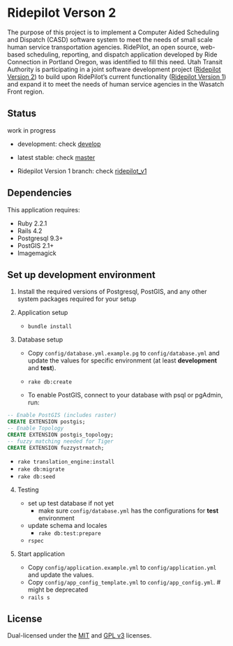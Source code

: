 Ridepilot Verson 2
================

The purpose of this project is to implement a Computer Aided Scheduling and Dispatch (CASD) software system to meet the needs of small scale human service transportation agencies. RidePilot, an open source, web-based scheduling, reporting, and dispatch application developed by Ride Connection in Portland Oregon, was identified to fill this need. Utah Transit Authority is participating in a joint software development project ([Ridepilot Version 2](https://ridepilot.camsys-apps.com)) to build upon RidePilot’s current functionality ([Ridepilot Version 1](https://github.com/rideconnection/ridepilot)) and expand it to meet the needs of human service agencies in the Wasatch Front region. 

Status
-------------
work in progress

- development: check [develop](https://github.com/camsys/ridepilot/tree/develop)

- latest stable: check [master](https://github.com/camsys/ridepilot/tree/master)

- Ridepilot Version 1 branch: check [ridepilot\_v1](https://github.com/camsys/ridepilot/tree/ridepilot_v1)

Dependencies
-------------

This application requires:

- Ruby 2.2.1
- Rails 4.2
- Postgresql 9.3+
- PostGIS 2.1+
- Imagemagick

Set up development environment
-------------

1. Install the required versions of Postgresql, PostGIS, and any other system packages required for your setup

2. Application setup
    - `bundle install`

3. Database setup

    - Copy `config/database.yml.example.pg` to `config/database.yml` and update the values for specific environment (at least __development__ and __test__).

    - `rake db:create`

    - To enable PostGIS, connect to your database with psql or pgAdmin, run:
  ```sql
  -- Enable PostGIS (includes raster)
  CREATE EXTENSION postgis;
  -- Enable Topology
  CREATE EXTENSION postgis_topology;
  -- fuzzy matching needed for Tiger
  CREATE EXTENSION fuzzystrmatch;
  ```
   - `rake translation_engine:install`
   - `rake db:migrate`
   - `rake db:seed`

4. Testing
    - set up test database if not yet
      - make sure `config/database.yml` has the configurations for __test__ environment
    - update schema and locales
      - `rake db:test:prepare`
    - `rspec`

5. Start application
    - Copy `config/application.example.yml` to `config/application.yml` and update the values.
    - Copy `config/app_config_template.yml` to `config/app_config.yml`. # might be deprecated
    - `rails s`

License
-------
  Dual-licensed under the [MIT](http://opensource.org/licenses/MIT]) and [GPL v3](https://www.gnu.org/licenses/gpl-3.0.txt) licenses.
